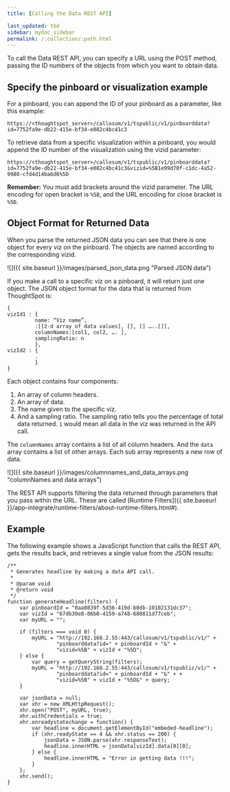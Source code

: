 ```yaml
---
title: [Calling the Data REST API]

last_updated: tbd
sidebar: mydoc_sidebar
permalink: /:collection/:path.html
---
```

To call the Data REST API, you can specify a URL using the POST method, passing the ID numbers of the objects from which you want to obtain data.

## Specify the pinboard or visualization example

For a pinboard, you can append the ID of your pinboard as a parameter, like this example:

```
https://<thoughtspot_server>/callosum/v1/tspublic/v1/pinboarddata?id=7752fa9e-db22-415e-bf34-e082c4bc41c3
```

To retrieve data from a specific visualization within a pinboard, you would append the ID number of the visualization using the vizid parameter:

```
https://<thoughtspot_server>/callosum/v1/tspublic/v1/pinboarddata?id=7752fa9e-db22-415e-bf34-e082c4bc41c3&vizid=%5B1e99d70f-c1dc-4a52-9980-cfd4d14ba6d6%5D
```

**Remember:** You must add brackets around the vizid parameter. The URL encoding for open bracket is `%5B`, and the URL encoding for close bracket is `%5D`.

## Object Format for Returned Data

When you parse the returned JSON data you can see that there is one object for every viz on the pinboard. The objects are named according to the corresponding vizid.

 ![]({{ site.baseurl }}/images/parsed_json_data.png "Parsed JSON data")

If you make a call to a specific viz on a pinboard, it will return just one object. The JSON object format for the data that is returned from ThoughtSpot is:

```
{
vizId1 : {
         name: “Viz name”,
         :[[2-d array of data values], [], [] …..[]],
         columnNames:[col1, col2, …. ],
         samplingRatio: n
         },
vizId2 : {
         .
         }
}
```

Each object contains four components:

1.  An array of column headers.
2.  An array of data.
3.  The name given to the specific viz.
4.  And a sampling ratio. The sampling ratio tells you the percentage of total data returned. `1` would mean all data in the viz was returned in the API call.

The `columnNames` array contains a list of all column headers. And the `data` array contains a list of other arrays. Each sub array represents a new row of data.

 ![]({{ site.baseurl }}/images/columnnames_and_data_arrays.png "columnNames and data arrays")

The REST API supports filtering the data returned through parameters that you pass within the URL. These are called [Runtime Filters]({{ site.baseurl }}/app-integrate/runtime-filters/about-runtime-filters.html#).

## Example

The following example shows a JavaScript function that calls the REST API, gets the results back, and retrieves a single value from the JSON results:

```
/**
 * Generates headline by making a data API call.
 *
 * @param void
 * @return void
 */
function generateHeadline(filters) {
    var pinboardId = "0aa0839f-5d36-419d-b0db-10102131dc37";
    var vizId = "67db30e8-06b0-4159-a748-680811d77ceb";
    var myURL = "";

    if (filters === void 0) {
        myURL = "http://192.168.2.55:443/callosum/v1/tspublic/v1/" +
                "pinboarddata?id=" + pinboardId + "&" +
                "vizid=%5B" + vizId + "%5D";
    } else {
        var query = getQueryString(filters);
        myURL = "http://192.168.2.55:443/callosum/v1/tspublic/v1/" +
                "pinboarddata?id=" + pinboardId + "&" + +
                "vizid=%5B" + vizId + "%5D&" + query;
    }

    var jsonData = null;
    var xhr = new XMLHttpRequest();
    xhr.open("POST", myURL, true);
    xhr.withCredentials = true;
    xhr.onreadystatechange = function() {
        var headline = document.getElementById("embeded-headline");
        if (xhr.readyState == 4 && xhr.status == 200) {
            jsonData = JSON.parse(xhr.responseText);
            headline.innerHTML = jsonData[vizId].data[0][0];
        } else {
            headline.innerHTML = "Error in getting data !!!";
        }
    };
    xhr.send();
}

```
